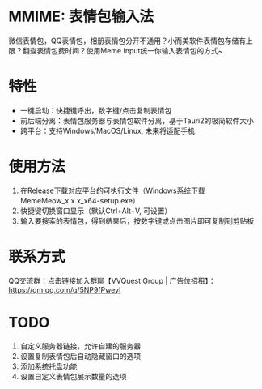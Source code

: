 # MMIME: 表情包输入法
微信表情包，QQ表情包，相册表情包分开不通用？小而美软件表情包存储有上限？翻查表情包费时间？使用Meme Input统一你输入表情包的方式~

# 特性
- 一键启动：快捷键呼出，数字键/点击复制表情包
- 前后端分离：表情包服务器与表情包软件分离，基于Tauri2的极简软件大小
- 跨平台：支持Windows/MacOS/Linux, 未来将适配手机

# 使用方法
1. 在[Release](https://github.com/MemeMeow-Studio/MemeMeowIME/releases/tag/app-v0.0.1)下载对应平台的可执行文件（Windows系统下载MemeMeow_x.x.x_x64-setup.exe）
2. 快捷键切换窗口显示（默认Ctrl+Alt+V, 可设置）
3. 输入要搜索的表情包，得到结果后，按数字键或点击图片即可复制到剪贴板

# 联系方式
QQ交流群：点击链接加入群聊【VVQuest Group | 广告位招租】：https://qm.qq.com/q/5NP9fPweyI

# TODO
1. 自定义服务器链接，允许自建的服务器
2. 设置复制表情包后自动隐藏窗口的选项
3. 添加系统托盘功能
4. 设置自定义表情包展示数量的选项

